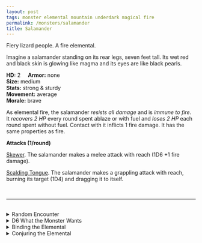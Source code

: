 ```yaml
---
layout: post
tags: monster elemental mountain underdark magical fire
permalink: /monsters/salamander
title: Salamander
---
```


Fiery lizard people. A fire elemental.

Imagine a salamander standing on its rear legs, seven feet tall. Its wet red and black skin is glowing like magma and its eyes are like black pearls.

**HD:** 2  &nbsp; &nbsp;  **Armor:** none <br>
**Size:** medium <br>
**Stats:** strong & sturdy <br>
**Movement:** average <br>
**Morale:** brave <br>

As elemental fire, the salamander *resists all damage* and is *immune to fire*. It *recovers 2 HP* every round spent ablaze or with fuel and *loses 2 HP* each round spent without fuel. Contact with it inflicts 1 fire damage. It has the same properties as fire.

**Attacks (1/round)**

<ins>Skewer</ins>. The salamander makes a melee attack with reach (1D6 +1 fire damage).

<ins>Scalding Tongue</ins>. The salamander makes a grappling attack with reach, burning its target (1D4) and dragging it to itself.

<br>

---

<br>

<details markdown="1">
<summary>Random Encounter</summary>

1. **Monster:** 1D6 salamanders and ...
    1. nothing
    2. 1 sorcerer
    3. 1 soldier
    4. 1 fire elemental
1. **Lair:** A magma bathhouse with bubble art. <br>    &nbsp; OR <br>    **Omen:** The sound of wet steps and the smell of old cooking oil.
1. **Spoor:** A puddle of boiling oil.
1. **Tracks:** Oily trail and burnt ground.
1. **Trace:** A pile of solidified magma.
1. **Trace:** A symbol in Ignan burned into stone.

</details>

<details markdown="1">
<summary>D6 What the Monster Wants </summary>

1. Just relax, take a hot bath, you know.
1. Take control of a rare mineral only valuable in other planes.
1. Capture slaves for the efreet.
1. Party in this exotic locale.
1. Collect gifts for the Shah.
1. Prepare for the invasion.

</details>

<details markdown="1">
<summary>Binding the Elemental</summary>
 
You gain a [Spell Dice](https://saltygoo.github.io/class/magic-user#spells), one Doom Point and ...

1. ... your blood burns when in contact with air. You take 1 extra damage from attacks.
1. ... your eyes become like obsidian. Fire hypnotizes you.
1. ... you are always hot and sweating. You need an extra ration of water per day.
1. ... our hands are scalding hot.
1. ... magma is like water to you.
1. ... the spell word *flammable*.

If you roll a catastrophe, the elemental is released.

</details>

<details markdown="1">
<summary>Conjuring the Elemental</summary>

If you know the spell [Conjure](https://saltygoo.github.io/2020/11/12/conjure/), you can alter it in such a way for a minimum of 2 Spell Dice:

**Conjure Salamander** <br>
R: 30' 

The spell is identical to the normal conjure spell, except that you can add treasures as offerings to the Shah to improve the spell. Each treasure either adds 2 salamanders or increases the duration by 24 hours. If you bring the salamander to their death (in an suicidal fight for example), the Shah will be offended and never trade with you again.
</details>
